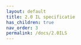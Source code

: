 ```yaml
---
layout: default
title: 2.0 IL specificatie
has_children: true
nav_order: 3
permalink: /docs/2.0ILS
---
```


